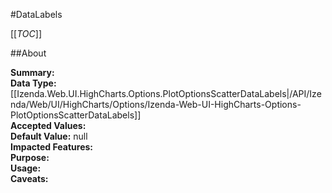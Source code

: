 #DataLabels

[[_TOC_]]

##About

**Summary:**   
**Data Type:** [[Izenda.Web.UI.HighCharts.Options.PlotOptionsScatterDataLabels|/API/Izenda/Web/UI/HighCharts/Options/Izenda-Web-UI-HighCharts-Options-PlotOptionsScatterDataLabels]]  
**Accepted Values:**   
**Default Value:** null  
**Impacted Features:**   
**Purpose:**   
**Usage:**   
**Caveats:**   

